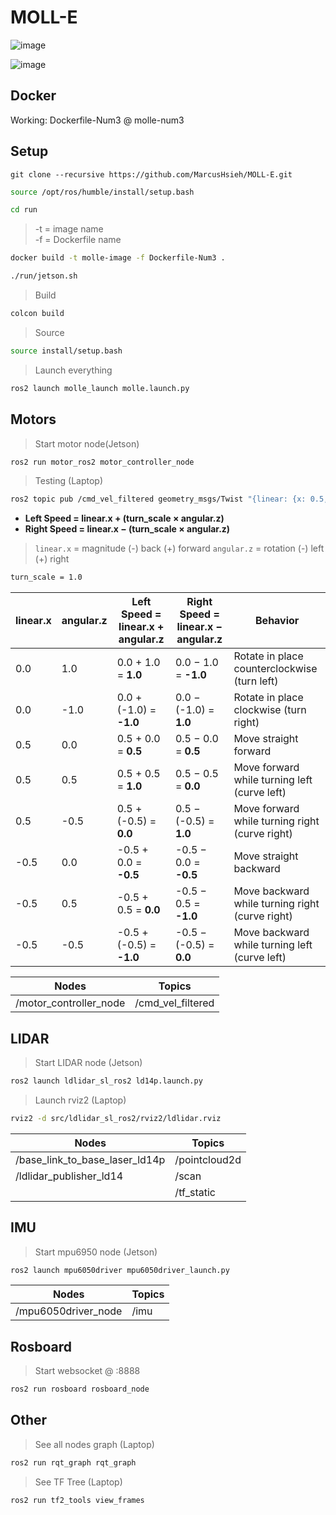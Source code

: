 # MOLL-E
![image](https://github.com/user-attachments/assets/3d2b0bf3-9881-4387-bd31-23d83d10e334)

![image](https://github.com/user-attachments/assets/3ef348bf-9c62-419e-a6e3-6ba8ab5e9505)


## Docker
Working: Dockerfile-Num3 @ molle-num3

## Setup

```
git clone --recursive https://github.com/MarcusHsieh/MOLL-E.git
```
```bash
source /opt/ros/humble/install/setup.bash
```
```bash
cd run
```
> -t = image name  
> -f = Dockerfile name  
```bash
docker build -t molle-image -f Dockerfile-Num3 .
```
```bash
./run/jetson.sh
```
> Build
```bash
colcon build
```
> Source
```bash
source install/setup.bash
```
> Launch everything
```bash
ros2 launch molle_launch molle.launch.py
```

## Motors
> Start motor node(Jetson)
```bash
ros2 run motor_ros2 motor_controller_node
```
> Testing (Laptop)
```bash
ros2 topic pub /cmd_vel_filtered geometry_msgs/Twist "{linear: {x: 0.5, y: 0.0, z: 0.0}, angular: {x: 0.0, y: 0.0, z: 0.1}}"
```

- **Left Speed = linear.x + (turn_scale × angular.z)**
- **Right Speed = linear.x − (turn_scale × angular.z)**

> `linear.x` = magnitude (-) back (+) forward
> `angular.z` = rotation (-) left (+) right

```bash
turn_scale = 1.0
```

| linear.x | angular.z | Left Speed = linear.x + angular.z | Right Speed = linear.x − angular.z | Behavior                                            |
|----------|-----------|-----------------------------------|------------------------------------|-----------------------------------------------------|
| 0.0      | 1.0       | 0.0 + 1.0 = **1.0**               | 0.0 − 1.0 = **-1.0**               | Rotate in place counterclockwise (turn left)        |
| 0.0      | -1.0      | 0.0 + (-1.0) = **-1.0**           | 0.0 − (-1.0) = **1.0**             | Rotate in place clockwise (turn right)              |
| 0.5      | 0.0       | 0.5 + 0.0 = **0.5**               | 0.5 − 0.0 = **0.5**                | Move straight forward                               |
| 0.5      | 0.5       | 0.5 + 0.5 = **1.0**               | 0.5 − 0.5 = **0.0**                | Move forward while turning left (curve left)        |
| 0.5      | -0.5      | 0.5 + (-0.5) = **0.0**            | 0.5 − (-0.5) = **1.0**             | Move forward while turning right (curve right)      |
| -0.5     | 0.0       | -0.5 + 0.0 = **-0.5**             | -0.5 − 0.0 = **-0.5**              | Move straight backward                              |
| -0.5     | 0.5       | -0.5 + 0.5 = **0.0**              | -0.5 − 0.5 = **-1.0**              | Move backward while turning right (curve right)     |
| -0.5     | -0.5      | -0.5 + (-0.5) = **-1.0**          | -0.5 − (-0.5) = **0.0**            | Move backward while turning left (curve left)       |

| Nodes | Topics |
| --- | --- |
| /motor_controller_node | /cmd_vel_filtered |

## LIDAR

> Start LIDAR node (Jetson)
```bash
ros2 launch ldlidar_sl_ros2 ld14p.launch.py 
```

> Launch rviz2 (Laptop)
```bash
rviz2 -d src/ldlidar_sl_ros2/rviz2/ldlidar.rviz
```
| Nodes | Topics |
| --- | --- |
| /base_link_to_base_laser_ld14p | /pointcloud2d |
| /ldlidar_publisher_ld14 | /scan |
| | /tf_static|

## IMU
> Start mpu6950 node (Jetson)
```bash
ros2 launch mpu6050driver mpu6050driver_launch.py
```
| Nodes | Topics |
| --- | --- |
| /mpu6050driver_node | /imu |

## Rosboard
> Start websocket @ <ip>:8888
```bash
ros2 run rosboard rosboard_node
```

## Other
> See all nodes graph (Laptop)
```bash
ros2 run rqt_graph rqt_graph
```
> See TF Tree (Laptop)
```bash
ros2 run tf2_tools view_frames
```
